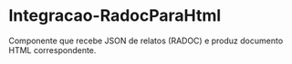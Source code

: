 # Integracao-RadocParaHtml
Componente que recebe JSON de relatos (RADOC) e produz documento HTML correspondente. 
